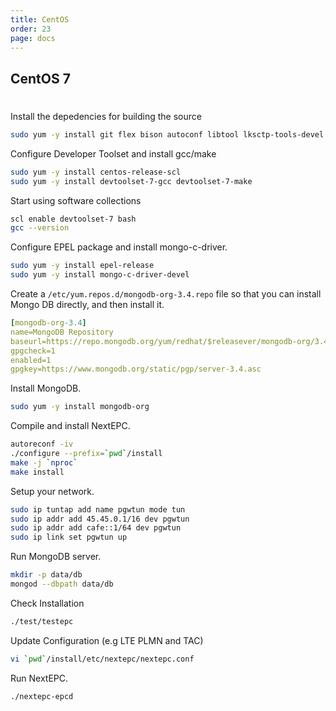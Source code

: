 ```yaml
---
title: CentOS
order: 23
page: docs
---
```


## CentOS 7

#
Install the depedencies for building the source
```bash
sudo yum -y install git flex bison autoconf libtool lksctp-tools-devel libidn-devel gnutls-devel libgcrypt-devel openssl-devel cyrus-sasl-devel libyaml-devel
```

Configure Developer Toolset and install gcc/make
```bash
sudo yum -y install centos-release-scl
sudo yum -y install devtoolset-7-gcc devtoolset-7-make
```

Start using software collections
```bash
scl enable devtoolset-7 bash
gcc --version
```

Configure EPEL package and install mongo-c-driver. 
```bash
sudo yum -y install epel-release
sudo yum -y install mongo-c-driver-devel
```

Create a `/etc/yum.repos.d/mongodb-org-3.4.repo` file so that you can install Mongo DB directly, and then install it.
```yaml
[mongodb-org-3.4]  
name=MongoDB Repository  
baseurl=https://repo.mongodb.org/yum/redhat/$releasever/mongodb-org/3.4/x86_64/  
gpgcheck=1  
enabled=1  
gpgkey=https://www.mongodb.org/static/pgp/server-3.4.asc  
```

Install MongoDB.
```bash
sudo yum -y install mongodb-org
```

Compile and install NextEPC.
```bash
autoreconf -iv
./configure --prefix=`pwd`/install
make -j `nproc`
make install
```

Setup your network.
```bash
sudo ip tuntap add name pgwtun mode tun
sudo ip addr add 45.45.0.1/16 dev pgwtun
sudo ip addr add cafe::1/64 dev pgwtun
sudo ip link set pgwtun up
```

Run MongoDB server.
```bash
mkdir -p data/db
mongod --dbpath data/db
```

Check Installation
```markdown
./test/testepc
```

Update Configuration (e.g LTE PLMN and TAC)
```bash
vi `pwd`/install/etc/nextepc/nextepc.conf
```

Run NextEPC.
```bash
./nextepc-epcd
```
